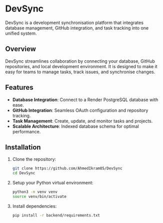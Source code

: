 # DevSync

DevSync is a development synchronisation platform that integrates database management, GitHub integration, and task tracking into one unified system.

## Overview

DevSync streamlines collaboration by connecting your database, GitHub repositories, and local development environment. It is designed to make it easy for teams to manage tasks, track issues, and synchronise changes.

## Features

- **Database Integration**: Connect to a Render PostgreSQL database with ease.
- **GitHub Integration**: Seamless OAuth configuration and repository tracking.
- **Task Management**: Create, update, and monitor tasks and projects.
- **Scalable Architecture**: Indexed database schema for optimal performance.

## Installation

1. Clone the repository:
   ```bash
   git clone https://github.com/AhmedIkram05/DevSync
   cd DevSync
   ```
2. Setup your Python virtual environment:
   ```bash
   python3 -m venv venv
   source venv/bin/activate
   ```
3. Install dependencies:
   ```bash
   pip install -r backend/requirements.txt
   ```